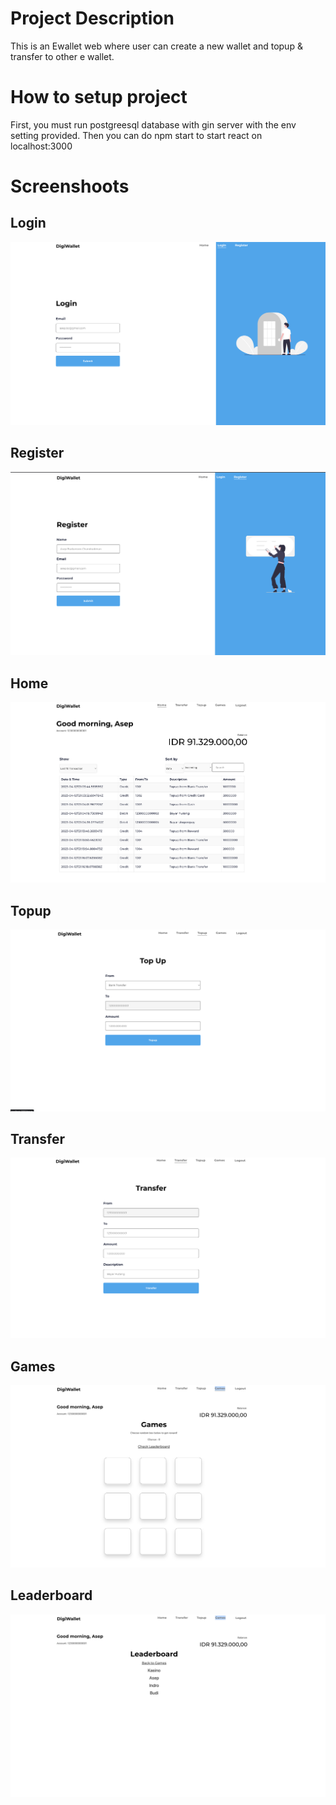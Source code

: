 # Project Description

This is an Ewallet web where user can create a new wallet and topup & transfer to other e wallet.

# How to setup project

First, you must run postgreesql database with gin server with the env setting provided. Then you can do npm start to start react on localhost:3000

# Screenshoots

## Login

![Login](/img/login.png)

## Register

![Register](/img/register.png)

## Home

![Home](/img/home.png)

## Topup

![Topup](/img/topup.png)

## Transfer

![Transfer](/img/transfer.png)

## Games

![Games](/img/games.png)

## Leaderboard

![Leaderboard](img/leaderboard.png)
